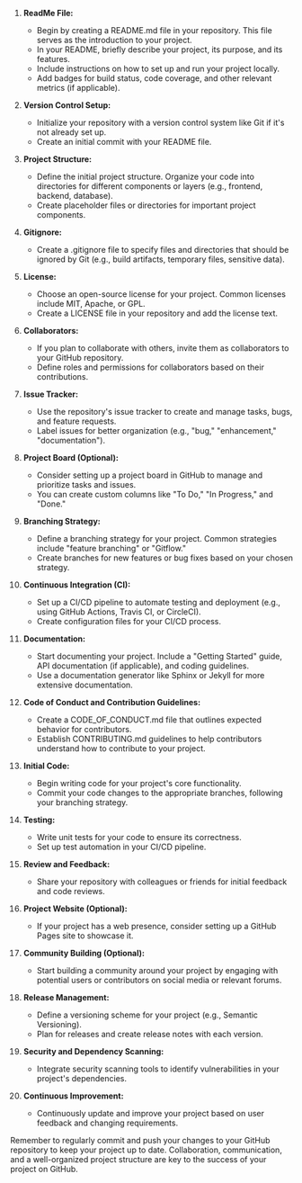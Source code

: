 1. **ReadMe File:**
   - Begin by creating a README.md file in your repository. This file serves as the introduction to your project.
   - In your README, briefly describe your project, its purpose, and its features.
   - Include instructions on how to set up and run your project locally.
   - Add badges for build status, code coverage, and other relevant metrics (if applicable).

2. **Version Control Setup:**
   - Initialize your repository with a version control system like Git if it's not already set up.
   - Create an initial commit with your README file.

3. **Project Structure:**
   - Define the initial project structure. Organize your code into directories for different components or layers (e.g., frontend, backend, database).
   - Create placeholder files or directories for important project components.

4. **Gitignore:**
   - Create a .gitignore file to specify files and directories that should be ignored by Git (e.g., build artifacts, temporary files, sensitive data).

5. **License:**
   - Choose an open-source license for your project. Common licenses include MIT, Apache, or GPL.
   - Create a LICENSE file in your repository and add the license text.

6. **Collaborators:**
   - If you plan to collaborate with others, invite them as collaborators to your GitHub repository.
   - Define roles and permissions for collaborators based on their contributions.

7. **Issue Tracker:**
   - Use the repository's issue tracker to create and manage tasks, bugs, and feature requests.
   - Label issues for better organization (e.g., "bug," "enhancement," "documentation").

8. **Project Board (Optional):**
   - Consider setting up a project board in GitHub to manage and prioritize tasks and issues.
   - You can create custom columns like "To Do," "In Progress," and "Done."

9. **Branching Strategy:**
   - Define a branching strategy for your project. Common strategies include "feature branching" or "Gitflow."
   - Create branches for new features or bug fixes based on your chosen strategy.

10. **Continuous Integration (CI):**
    - Set up a CI/CD pipeline to automate testing and deployment (e.g., using GitHub Actions, Travis CI, or CircleCI).
    - Create configuration files for your CI/CD process.

11. **Documentation:**
    - Start documenting your project. Include a "Getting Started" guide, API documentation (if applicable), and coding guidelines.
    - Use a documentation generator like Sphinx or Jekyll for more extensive documentation.

12. **Code of Conduct and Contribution Guidelines:**
    - Create a CODE_OF_CONDUCT.md file that outlines expected behavior for contributors.
    - Establish CONTRIBUTING.md guidelines to help contributors understand how to contribute to your project.

13. **Initial Code:**
    - Begin writing code for your project's core functionality.
    - Commit your code changes to the appropriate branches, following your branching strategy.

14. **Testing:**
    - Write unit tests for your code to ensure its correctness.
    - Set up test automation in your CI/CD pipeline.

15. **Review and Feedback:**
    - Share your repository with colleagues or friends for initial feedback and code reviews.

16. **Project Website (Optional):**
    - If your project has a web presence, consider setting up a GitHub Pages site to showcase it.

17. **Community Building (Optional):**
    - Start building a community around your project by engaging with potential users or contributors on social media or relevant forums.

18. **Release Management:**
    - Define a versioning scheme for your project (e.g., Semantic Versioning).
    - Plan for releases and create release notes with each version.

19. **Security and Dependency Scanning:**
    - Integrate security scanning tools to identify vulnerabilities in your project's dependencies.

20. **Continuous Improvement:**
    - Continuously update and improve your project based on user feedback and changing requirements.

Remember to regularly commit and push your changes to your GitHub repository to keep your project up to date. Collaboration, communication, and a well-organized project structure are key to the success of your project on GitHub.